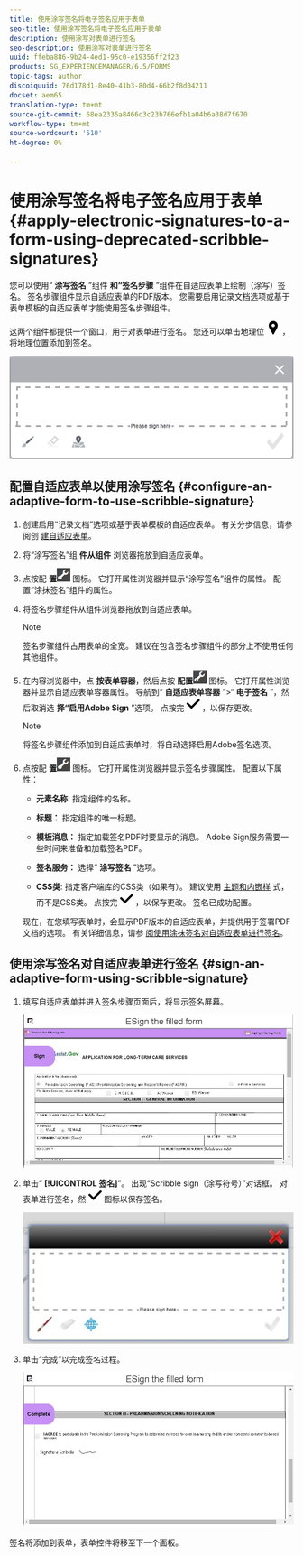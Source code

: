 ```yaml
---
title: 使用涂写签名将电子签名应用于表单
seo-title: 使用涂写签名将电子签名应用于表单
description: 使用涂写对表单进行签名
seo-description: 使用涂写对表单进行签名
uuid: ffeba886-9b24-4ed1-95c0-e19356ff2f23
products: SG_EXPERIENCEMANAGER/6.5/FORMS
topic-tags: author
discoiquuid: 76d178d1-8e40-41b3-80d4-66b2f8d04211
docset: aem65
translation-type: tm+mt
source-git-commit: 68ea2335a8466c3c23b766efb1a04b6a38d7f670
workflow-type: tm+mt
source-wordcount: '510'
ht-degree: 0%

---
```



# 使用涂写签名将电子签名应用于表单{#apply-electronic-signatures-to-a-form-using-deprecated-scribble-signatures}

您可以使用“ **涂写签名** ”组件 **和“签名步骤** ”组件在自适应表单上绘制（涂写）签名。 签名步骤组件显示自适应表单的PDF版本。 您需要启用记录文档选项或基于表单模板的自适应表单才能使用签名步骤组件。

这两个组件都提供一个窗口，用于对表单进行签名。 您还可以单击地理位 ![置图标aem_6_3_geolocation](assets/aem_6_3_geolocation.png) ，将地理位置添加到签名。

![“涂写签名”对话框](assets/scribble-signature.png)

## 配置自适应表单以使用涂写签名 {#configure-an-adaptive-form-to-use-scribble-signature}

1. 创建启用“记录文档”选项或基于表单模板的自适应表单。 有关分步信息，请参阅创 [建自适应表单](../../forms/using/creating-adaptive-form.md)。
1. 将“涂写签名”组 **件从组件** 浏览器拖放到自适应表单。
1. 点按配 **置**![配置](assets/configure.png) 图标。 它打开属性浏览器并显示“涂写签名”组件的属性。 配置“涂抹签名”组件的属性。
1. 将签名步骤组件从组件浏览器拖放到自适应表单。

   >[!NOTE]
   >
   >签名步骤组件占用表单的全宽。 建议在包含签名步骤组件的部分上不使用任何其他组件。

1. 在内容浏览器中，点 **按表单容器**，然后点按 **配置**![](/help/forms/using/assets/configure.png) 图标。 它打开属性浏览器并显示自适应表单容器属性。 导航到“ **自适应表单容器** ”>“ **电子签名** ”，然后取消选 **择“启用Adobe Sign** ”选项。 点按完 ![成aem_6_3_forms_save图标](assets/aem_6_3_forms_save.png) ，以保存更改。

   >[!NOTE]
   >
   >将签名步骤组件添加到自适应表单时，将自动选择启用Adobe签名选项。

1. 点按配 **置**![配置](assets/configure.png) 图标。 它打开属性浏览器并显示签名步骤属性。 配置以下属性：

   * **元素名称**: 指定组件的名称。

   * **标题：** 指定组件的唯一标题。
   * **模板消息：** 指定加载签名PDF时要显示的消息。 Adobe Sign服务需要一些时间来准备和加载签名PDF。
   * **签名服务：** 选择“ **涂写签名** ”选项。

   * **CSS类**: 指定客户端库的CSS类（如果有）。 建议使用 [主题](../../forms/using/themes.md)[和内嵌样](../../forms/using/inline-style-adaptive-forms.md) 式，而不是CSS类。
   点按完 ![成aem_6_3_forms_save图标](assets/aem_6_3_forms_save.png) ，以保存更改。 签名已成功配置。

   现在，在您填写表单时，会显示PDF版本的自适应表单，并提供用于签署PDF文档的选项。 有关详细信息，请参 [阅使用涂抹签名对自适应表单进行签名](../../forms/using/signing-forms-using-scribble.md#sign-an-adaptive-form-using-scribble-signature)。

## 使用涂写签名对自适应表单进行签名 {#sign-an-adaptive-form-using-scribble-signature}

1. 填写自适应表单并进入签名步骤页面后，将显示签名屏幕。

   ![EchoSign页面的签名屏幕](assets/esignscribblesign.jpg)

1. 单击“ **[!UICONTROL 签名]**”。 出现“Scribble sign（涂写符号）”对话框。 对表单进行签名，然 ![后单击完成aem_6_3_forms_save](assets/aem_6_3_forms_save.png) 图标以保存签名。

   ![“涂写签名”对话框](assets/scribblewidget.jpg)

1. 单击“完成”以完成签名过程。

   ![完成签名过程](assets/scribblecomplete.jpg)

签名将添加到表单，表单控件将移至下一个面板。

